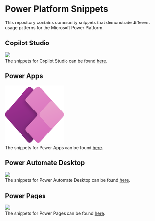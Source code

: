 # Power Platform Snippets
This repository contains community snippets that demonstrate different usage patterns for the Microsoft Power Platform.

## Copilot Studio
![](./assets/CopilotStudio.Scalable.svg)  
The snippets for Copilot Studio can be found [here](copilot-studio).

## Power Apps
![](./assets/PowerApps_scalable.svg)  
The snippets for Power Apps can be found [here](power-apps).

## Power Automate Desktop
![](./assets/PowerAutomate_scalable.svg)  
The snippets for Power Automate Desktop can be found [here](power-automate-desktop).

## Power Pages
![](./assets/PowerPages_scalable.svg)  
The snippets for Power Pages can be found [here](power-pages).
